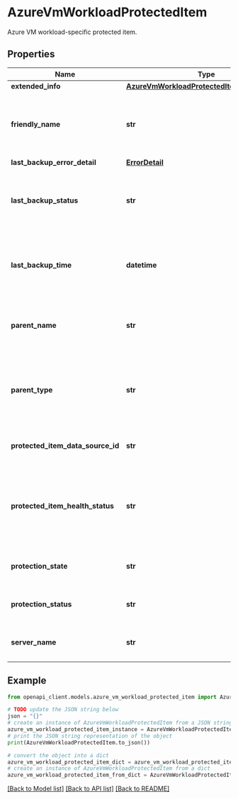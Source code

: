# AzureVmWorkloadProtectedItem

Azure VM workload-specific protected item.

## Properties

Name | Type | Description | Notes
------------ | ------------- | ------------- | -------------
**extended_info** | [**AzureVmWorkloadProtectedItemExtendedInfo**](AzureVmWorkloadProtectedItemExtendedInfo.md) |  | [optional] 
**friendly_name** | **str** | Friendly name of the DB represented by this backup item. | [optional] 
**last_backup_error_detail** | [**ErrorDetail**](ErrorDetail.md) |  | [optional] 
**last_backup_status** | **str** | Last backup operation status. Possible values: Healthy, Unhealthy. | [optional] 
**last_backup_time** | **datetime** | Timestamp of the last backup operation on this backup item. | [optional] 
**parent_name** | **str** | Parent name of the DB such as Instance or Availability Group. | [optional] 
**parent_type** | **str** | Parent type of protected item, example: for a DB, standalone server or distributed | [optional] 
**protected_item_data_source_id** | **str** | Data ID of the protected item. | [optional] 
**protected_item_health_status** | **str** | Health status of the backup item, evaluated based on last heartbeat received | [optional] 
**protection_state** | **str** | Backup state of this backup item. | [optional] 
**protection_status** | **str** | Backup status of this backup item. | [optional] 
**server_name** | **str** | Host/Cluster Name for instance or AG | [optional] 

## Example

```python
from openapi_client.models.azure_vm_workload_protected_item import AzureVmWorkloadProtectedItem

# TODO update the JSON string below
json = "{}"
# create an instance of AzureVmWorkloadProtectedItem from a JSON string
azure_vm_workload_protected_item_instance = AzureVmWorkloadProtectedItem.from_json(json)
# print the JSON string representation of the object
print(AzureVmWorkloadProtectedItem.to_json())

# convert the object into a dict
azure_vm_workload_protected_item_dict = azure_vm_workload_protected_item_instance.to_dict()
# create an instance of AzureVmWorkloadProtectedItem from a dict
azure_vm_workload_protected_item_from_dict = AzureVmWorkloadProtectedItem.from_dict(azure_vm_workload_protected_item_dict)
```
[[Back to Model list]](../README.md#documentation-for-models) [[Back to API list]](../README.md#documentation-for-api-endpoints) [[Back to README]](../README.md)


